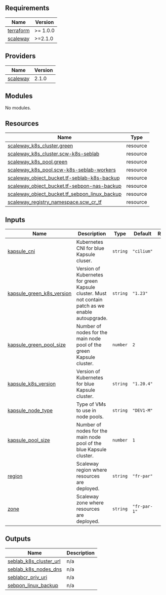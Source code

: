<!-- BEGIN_TF_DOCS -->
## Requirements

| Name | Version |
|------|---------|
| <a name="requirement_terraform"></a> [terraform](#requirement\_terraform) | >= 1.0.0 |
| <a name="requirement_scaleway"></a> [scaleway](#requirement\_scaleway) | >=2.1.0 |

## Providers

| Name | Version |
|------|---------|
| <a name="provider_scaleway"></a> [scaleway](#provider\_scaleway) | 2.1.0 |

## Modules

No modules.

## Resources

| Name | Type |
|------|------|
| [scaleway_k8s_cluster.green](https://registry.terraform.io/providers/scaleway/scaleway/latest/docs/resources/k8s_cluster) | resource |
| [scaleway_k8s_cluster.scw-k8s-seblab](https://registry.terraform.io/providers/scaleway/scaleway/latest/docs/resources/k8s_cluster) | resource |
| [scaleway_k8s_pool.green](https://registry.terraform.io/providers/scaleway/scaleway/latest/docs/resources/k8s_pool) | resource |
| [scaleway_k8s_pool.scw-k8s-seblab-workers](https://registry.terraform.io/providers/scaleway/scaleway/latest/docs/resources/k8s_pool) | resource |
| [scaleway_object_bucket.tf-seblab-k8s-backup](https://registry.terraform.io/providers/scaleway/scaleway/latest/docs/resources/object_bucket) | resource |
| [scaleway_object_bucket.tf-sebpon-nas-backup](https://registry.terraform.io/providers/scaleway/scaleway/latest/docs/resources/object_bucket) | resource |
| [scaleway_object_bucket.tf_sebpon_linux_backup](https://registry.terraform.io/providers/scaleway/scaleway/latest/docs/resources/object_bucket) | resource |
| [scaleway_registry_namespace.scw_cr_tf](https://registry.terraform.io/providers/scaleway/scaleway/latest/docs/resources/registry_namespace) | resource |

## Inputs

| Name | Description | Type | Default | Required |
|------|-------------|------|---------|:--------:|
| <a name="input_kapsule_cni"></a> [kapsule\_cni](#input\_kapsule\_cni) | Kubernetes CNI for blue Kapsule cluser. | `string` | `"cilium"` | no |
| <a name="input_kapsule_green_k8s_version"></a> [kapsule\_green\_k8s\_version](#input\_kapsule\_green\_k8s\_version) | Version of Kubernetes for green Kapsule cluster. Must not contain patch as we enable autoupgrade. | `string` | `"1.23"` | no |
| <a name="input_kapsule_green_pool_size"></a> [kapsule\_green\_pool\_size](#input\_kapsule\_green\_pool\_size) | Number of nodes for the main node pool of the green Kapsule cluster. | `number` | `2` | no |
| <a name="input_kapsule_k8s_version"></a> [kapsule\_k8s\_version](#input\_kapsule\_k8s\_version) | Version of Kubernetes for blue Kapsule cluster. | `string` | `"1.20.4"` | no |
| <a name="input_kapsule_node_type"></a> [kapsule\_node\_type](#input\_kapsule\_node\_type) | Type of VMs to use in node pools. | `string` | `"DEV1-M"` | no |
| <a name="input_kapsule_pool_size"></a> [kapsule\_pool\_size](#input\_kapsule\_pool\_size) | Number of nodes for the main node pool of the blue Kapsule cluster. | `number` | `1` | no |
| <a name="input_region"></a> [region](#input\_region) | Scaleway region where resources are deployed. | `string` | `"fr-par"` | no |
| <a name="input_zone"></a> [zone](#input\_zone) | Scaleway zone where resources are deployed. | `string` | `"fr-par-1"` | no |

## Outputs

| Name | Description |
|------|-------------|
| <a name="output_seblab_k8s_cluster_url"></a> [seblab\_k8s\_cluster\_url](#output\_seblab\_k8s\_cluster\_url) | n/a |
| <a name="output_seblab_k8s_nodes_dns"></a> [seblab\_k8s\_nodes\_dns](#output\_seblab\_k8s\_nodes\_dns) | n/a |
| <a name="output_seblabcr_priv_uri"></a> [seblabcr\_priv\_uri](#output\_seblabcr\_priv\_uri) | n/a |
| <a name="output_sebpon_linux_backup"></a> [sebpon\_linux\_backup](#output\_sebpon\_linux\_backup) | n/a |
<!-- END_TF_DOCS -->